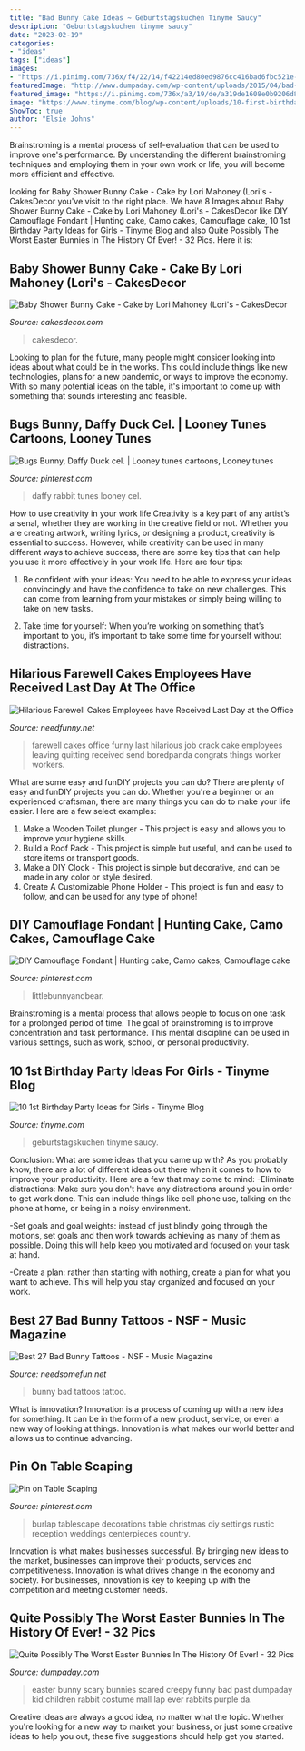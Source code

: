 ```yaml
---
title: "Bad Bunny Cake Ideas ~ Geburtstagskuchen Tinyme Saucy"
description: "Geburtstagskuchen tinyme saucy"
date: "2023-02-19"
categories:
- "ideas"
tags: ["ideas"]
images:
- "https://i.pinimg.com/736x/f4/22/14/f42214ed80ed9876cc416bad6fbc521e--burlap-baby-wedding-reception.jpg"
featuredImage: "http://www.dumpaday.com/wp-content/uploads/2015/04/bad-easter-bunnies-8.jpg"
featured_image: "https://i.pinimg.com/736x/a3/19/de/a319de1608e0b9206d8684a8bd634449.jpg"
image: "https://www.tinyme.com/blog/wp-content/uploads/10-first-birthday-party-ideas-for-girls/10-First-Birthday-Party-Ideas-for-Girls-1.jpg"
ShowToc: true
author: "Elsie Johns"
---
```



Brainstroming is a mental process of self-evaluation that can be used to improve one's performance. By understanding the different brainstroming techniques and employing them in your own work or life, you will become more efficient and effective.

	

		
looking for Baby Shower Bunny Cake - Cake by Lori Mahoney (Lori&#039;s - CakesDecor you've visit to the right place. We have 8 Images about Baby Shower Bunny Cake - Cake by Lori Mahoney (Lori&#039;s - CakesDecor like DIY Camouflage Fondant | Hunting cake, Camo cakes, Camouflage cake, 10 1st Birthday Party Ideas for Girls - Tinyme Blog and also Quite Possibly The Worst Easter Bunnies In The History Of Ever! - 32 Pics. Here it is:
		
    
## Baby Shower Bunny Cake - Cake By Lori Mahoney (Lori&#039;s - CakesDecor

<img loading=lazy src="https://pic.cakesdecor.com/m/13bdc543b3484d509b81191af4cd7c89.jpg" onerror="this.onerror=null;this.src='https://tse2.mm.bing.net/th?id=OIP.W0nERcmyrD___crn1R3SzQHaJQ&amp;pid=15.1';" alt="Baby Shower Bunny Cake - Cake by Lori Mahoney (Lori&#039;s - CakesDecor">

_Source: cakesdecor.com_

>cakesdecor. 

	

Looking to plan for the future, many people might consider looking into ideas about what could be in the works. This could include things like new technologies, plans for a new pandemic, or ways to improve the economy. With so many potential ideas on the table, it's important to come up with something that sounds interesting and feasible.

    
## Bugs Bunny, Daffy Duck Cel. | Looney Tunes Cartoons, Looney Tunes

<img loading=lazy src="https://i.pinimg.com/736x/d6/55/70/d6557074289816397f7db4e3fc8569fc--daffy-duck-bugs-bunny.jpg" onerror="this.onerror=null;this.src='https://tse1.mm.bing.net/th?id=OIP.059Ndp9oSbUaidHqtQG36QEVDg&amp;pid=15.1';" alt="Bugs Bunny, Daffy Duck cel. | Looney tunes cartoons, Looney tunes">

_Source: pinterest.com_

>daffy rabbit tunes looney cel. 

	

How to use creativity in your work life
Creativity is a key part of any artist’s arsenal, whether they are working in the creative field or not. Whether you are creating artwork, writing lyrics, or designing a product, creativity is essential to success. However, while creativity can be used in many different ways to achieve success, there are some key tips that can help you use it more effectively in your work life. Here are four tips:
1. Be confident with your ideas: You need to be able to express your ideas convincingly and have the confidence to take on new challenges. This can come from learning from your mistakes or simply being willing to take on new tasks.

2. Take time for yourself: When you’re working on something that’s important to you, it’s important to take some time for yourself without distractions.

    
## Hilarious Farewell Cakes Employees Have Received Last Day At The Office

<img loading=lazy src="https://www.needfunny.net/wp-content/uploads/2016/12/hilarious-farewell-cakes-24.jpg" onerror="this.onerror=null;this.src='https://tse3.mm.bing.net/th?id=OIP.mSmMTAE0oTQwwZJh5vyT4gHaFj&amp;pid=15.1';" alt="Hilarious Farewell Cakes Employees have Received Last Day at the Office">

_Source: needfunny.net_

>farewell cakes office funny last hilarious job crack cake employees leaving quitting received send boredpanda congrats things worker workers. 

	

What are some easy and funDIY projects you can do?
There are plenty of easy and funDIY projects you can do. Whether you're a beginner or an experienced craftsman, there are many things you can do to make your life easier. Here are a few select examples: 
1. Make a Wooden Toilet plunger - This project is easy and allows you to improve your hygiene skills. 
2. Build a Roof Rack - This project is simple but useful, and can be used to store items or transport goods. 
3. Make a DIY Clock - This project is simple but decorative, and can be made in any color or style desired. 
4. Create A Customizable Phone Holder - This project is fun and easy to follow, and can be used for any type of phone!

    
## DIY Camouflage Fondant | Hunting Cake, Camo Cakes, Camouflage Cake

<img loading=lazy src="https://i.pinimg.com/736x/a3/19/de/a319de1608e0b9206d8684a8bd634449.jpg" onerror="this.onerror=null;this.src='https://tse2.mm.bing.net/th?id=OIP.ngAdtjAwFeX3wky6PN_EwQHaJ3&amp;pid=15.1';" alt="DIY Camouflage Fondant | Hunting cake, Camo cakes, Camouflage cake">

_Source: pinterest.com_

>littlebunnyandbear. 

	

Brainstroming is a mental process that allows people to focus on one task for a prolonged period of time. The goal of brainstroming is to improve concentration and task performance. This mental discipline can be used in various settings, such as work, school, or personal productivity.

    
## 10 1st Birthday Party Ideas For Girls - Tinyme Blog

<img loading=lazy src="https://www.tinyme.com/blog/wp-content/uploads/10-first-birthday-party-ideas-for-girls/10-First-Birthday-Party-Ideas-for-Girls-1.jpg" onerror="this.onerror=null;this.src='https://tse1.mm.bing.net/th?id=OIP.hMO3h5LCsxsq32oOpHAVCwHaLG&amp;pid=15.1';" alt="10 1st Birthday Party Ideas for Girls - Tinyme Blog">

_Source: tinyme.com_

>geburtstagskuchen tinyme saucy. 

	

Conclusion: What are some ideas that you came up with?
As you probably know, there are a lot of different ideas out there when it comes to how to improve your productivity. Here are a few that may come to mind:
-Eliminate distractions: Make sure you don't have any distractions around you in order to get work done. This can include things like cell phone use, talking on the phone at home, or being in a noisy environment.

-Set goals and goal weights: instead of just blindly going through the motions, set goals and then work towards achieving as many of them as possible. Doing this will help keep you motivated and focused on your task at hand.

-Create a plan: rather than starting with nothing, create a plan for what you want to achieve. This will help you stay organized and focused on your work.

    
## Best 27 Bad Bunny Tattoos - NSF - Music Magazine

<img loading=lazy src="https://www.needsomefun.net/wp-content/uploads/2020/05/bad-bunny-tattoo-12.jpg" onerror="this.onerror=null;this.src='https://tse4.mm.bing.net/th?id=OIP.FH6wB3Pw9804keoBj3wn6AAAAA&amp;pid=15.1';" alt="Best 27 Bad Bunny Tattoos - NSF - Music Magazine">

_Source: needsomefun.net_

>bunny bad tattoos tattoo. 

	

What is innovation?
Innovation is a process of coming up with a new idea for something. It can be in the form of a new product, service, or even a new way of looking at things. Innovation is what makes our world better and allows us to continue advancing.

    
## Pin On Table Scaping

<img loading=lazy src="https://i.pinimg.com/736x/f4/22/14/f42214ed80ed9876cc416bad6fbc521e--burlap-baby-wedding-reception.jpg" onerror="this.onerror=null;this.src='https://tse1.mm.bing.net/th?id=OIP.243FPPbvK0I_hsGqX48xFAHaJ3&amp;pid=15.1';" alt="Pin on Table Scaping">

_Source: pinterest.com_

>burlap tablescape decorations table christmas diy settings rustic reception weddings centerpieces country. 

	

Innovation is what makes businesses successful. By bringing new ideas to the market, businesses can improve their products, services and competitiveness. Innovation is what drives change in the economy and society. For businesses, innovation is key to keeping up with the competition and meeting customer needs.

    
## Quite Possibly The Worst Easter Bunnies In The History Of Ever! - 32 Pics

<img loading=lazy src="http://www.dumpaday.com/wp-content/uploads/2015/04/bad-easter-bunnies-8.jpg" onerror="this.onerror=null;this.src='https://tse1.mm.bing.net/th?id=OIP.kmdMP0gDgpLBO0SZhqQCTgHaKM&amp;pid=15.1';" alt="Quite Possibly The Worst Easter Bunnies In The History Of Ever! - 32 Pics">

_Source: dumpaday.com_

>easter bunny scary bunnies scared creepy funny bad past dumpaday kid children rabbit costume mall lap ever rabbits purple da. 

	

Creative ideas are always a good idea, no matter what the topic. Whether you're looking for a new way to market your business, or just some creative ideas to help you out, these five suggestions should help get you started.

